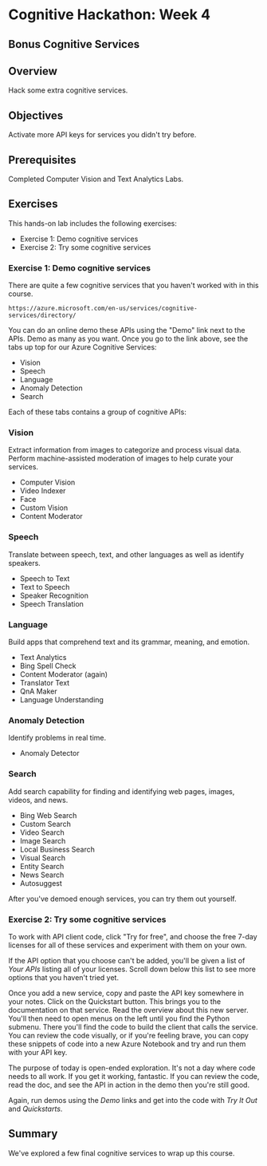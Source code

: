 # Cognitive Hackathon: Week 4
## Bonus Cognitive Services

## Overview
Hack some extra cognitive services.

## Objectives
Activate more API keys for services you didn't try before.

## Prerequisites
Completed Computer Vision and Text Analytics Labs.

## Exercises
This hands-on lab includes the following exercises:
* Exercise 1: Demo cognitive services
* Exercise 2: Try some cognitive services

### Exercise 1: Demo cognitive services
 There are quite a few cognitive services that you haven't worked with in this course. 

    https://azure.microsoft.com/en-us/services/cognitive-services/directory/

You can do an online demo these APIs using the "Demo" link next to the APIs. Demo as many as you want. Once you go to the link above, see the tabs up top for our Azure Cognitive Services:

* Vision
* Speech
* Language
* Anomaly Detection
* Search

Each of these tabs contains a group of cognitive APIs:

### Vision
Extract information from images to categorize and process visual data. Perform machine-assisted moderation of images to help curate your services.
* Computer Vision
* Video Indexer
* Face 
* Custom Vision
* Content Moderator

### Speech
Translate between speech, text, and other languages as well as identify speakers.
* Speech to Text
* Text to Speech
* Speaker Recognition
* Speech Translation

### Language
Build apps that comprehend text and its grammar, meaning, and emotion.
* Text Analytics
* Bing Spell Check
* Content Moderator (again)
* Translator Text
* QnA Maker
* Language Understanding

### Anomaly Detection
Identify problems in real time.
* Anomaly Detector

### Search
Add search capability for finding and identifying web pages, images, videos, and news.
* Bing Web Search
* Custom Search
* Video Search
* Image Search
* Local Business Search
* Visual Search
* Entity Search
* News Search
* Autosuggest

After you've demoed enough services, you can try them out yourself.

### Exercise 2: Try some cognitive services
To work with API client code, click "Try for free", and choose the free 7-day licenses for all of these services and experiment with them on your own.

If the API option that you choose can't be added, you'll be given a list of *Your APIs* listing all of your licenses. Scroll down below this list to see more options that you haven't tried yet.

Once you add a new service, copy and paste the API key somewhere in your notes. Click on the Quickstart button. This brings you to the documentation on that service. Read the overview about this new server. You'll then need to open menus on the left until you find the Python submenu. There you'll find the code to build the client that calls the service. You can review the code visually, or if you're feeling brave, you can copy these snippets of code into a new Azure Notebook and try and run them with your API key. 

The purpose of today is open-ended exploration. It's not a day where code needs to all work. If you get it working, fantastic. If you can review the code, read the doc, and see the API in action in the demo then you're still good.

Again, run demos using the *Demo* links and get into the code with *Try It Out* and *Quickstarts*.

## Summary
We've explored a few final cognitive services to wrap up this course.
